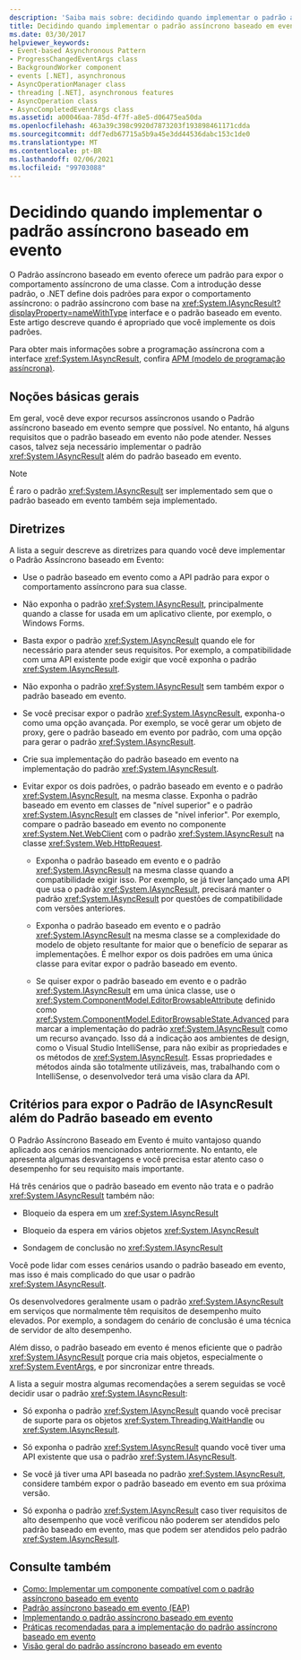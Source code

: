 ```yaml
---
description: 'Saiba mais sobre: decidindo quando implementar o padrão assíncrono baseado em evento'
title: Decidindo quando implementar o padrão assíncrono baseado em evento
ms.date: 03/30/2017
helpviewer_keywords:
- Event-based Asynchronous Pattern
- ProgressChangedEventArgs class
- BackgroundWorker component
- events [.NET], asynchronous
- AsyncOperationManager class
- threading [.NET], asynchronous features
- AsyncOperation class
- AsyncCompletedEventArgs class
ms.assetid: a00046aa-785d-4f7f-a8e5-d06475ea50da
ms.openlocfilehash: 463a39c398c9920d7873203f193898461171cdda
ms.sourcegitcommit: ddf7edb67715a5b9a45e3dd44536dabc153c1de0
ms.translationtype: MT
ms.contentlocale: pt-BR
ms.lasthandoff: 02/06/2021
ms.locfileid: "99703088"
---
```

# <a name="deciding-when-to-implement-the-event-based-asynchronous-pattern"></a>Decidindo quando implementar o padrão assíncrono baseado em evento

O Padrão assíncrono baseado em evento oferece um padrão para expor o comportamento assíncrono de uma classe. Com a introdução desse padrão, o .NET define dois padrões para expor o comportamento assíncrono: o padrão assíncrono com base na <xref:System.IAsyncResult?displayProperty=nameWithType> interface e o padrão baseado em evento. Este artigo descreve quando é apropriado que você implemente os dois padrões.

Para obter mais informações sobre a programação assíncrona com a interface <xref:System.IAsyncResult>, confira [APM (modelo de programação assíncrona)](asynchronous-programming-model-apm.md).

## <a name="general-principles"></a>Noções básicas gerais

Em geral, você deve expor recursos assíncronos usando o Padrão assíncrono baseado em evento sempre que possível. No entanto, há alguns requisitos que o padrão baseado em evento não pode atender. Nesses casos, talvez seja necessário implementar o padrão <xref:System.IAsyncResult> além do padrão baseado em evento.

> [!NOTE]
> É raro o padrão <xref:System.IAsyncResult> ser implementado sem que o padrão baseado em evento também seja implementado.

## <a name="guidelines"></a>Diretrizes

A lista a seguir descreve as diretrizes para quando você deve implementar o Padrão Assíncrono baseado em Evento:

- Use o padrão baseado em evento como a API padrão para expor o comportamento assíncrono para sua classe.

- Não exponha o padrão <xref:System.IAsyncResult>, principalmente quando a classe for usada em um aplicativo cliente, por exemplo, o Windows Forms.

- Basta expor o padrão <xref:System.IAsyncResult> quando ele for necessário para atender seus requisitos. Por exemplo, a compatibilidade com uma API existente pode exigir que você exponha o padrão <xref:System.IAsyncResult>.

- Não exponha o padrão <xref:System.IAsyncResult> sem também expor o padrão baseado em evento.

- Se você precisar expor o padrão <xref:System.IAsyncResult>, exponha-o como uma opção avançada. Por exemplo, se você gerar um objeto de proxy, gere o padrão baseado em evento por padrão, com uma opção para gerar o padrão <xref:System.IAsyncResult>.

- Crie sua implementação do padrão baseado em evento na implementação do padrão <xref:System.IAsyncResult>.

- Evitar expor os dois padrões, o padrão baseado em evento e o padrão <xref:System.IAsyncResult>, na mesma classe. Exponha o padrão baseado em evento em classes de "nível superior" e o padrão <xref:System.IAsyncResult> em classes de "nível inferior". Por exemplo, compare o padrão baseado em evento no componente <xref:System.Net.WebClient> com o padrão <xref:System.IAsyncResult> na classe <xref:System.Web.HttpRequest>.

  - Exponha o padrão baseado em evento e o padrão <xref:System.IAsyncResult> na mesma classe quando a compatibilidade exigir isso. Por exemplo, se já tiver lançado uma API que usa o padrão <xref:System.IAsyncResult>, precisará manter o padrão <xref:System.IAsyncResult> por questões de compatibilidade com versões anteriores.

  - Exponha o padrão baseado em evento e o padrão <xref:System.IAsyncResult> na mesma classe se a complexidade do modelo de objeto resultante for maior que o benefício de separar as implementações. É melhor expor os dois padrões em uma única classe para evitar expor o padrão baseado em evento.

  - Se quiser expor o padrão baseado em evento e o padrão <xref:System.IAsyncResult> em uma única classe, use o <xref:System.ComponentModel.EditorBrowsableAttribute> definido como <xref:System.ComponentModel.EditorBrowsableState.Advanced> para marcar a implementação do padrão <xref:System.IAsyncResult> como um recurso avançado. Isso dá a indicação aos ambientes de design, como o Visual Studio IntelliSense, para não exibir as propriedades e os métodos de <xref:System.IAsyncResult>. Essas propriedades e métodos ainda são totalmente utilizáveis, mas, trabalhando com o IntelliSense, o desenvolvedor terá uma visão clara da API.

## <a name="criteria-for-exposing-the-iasyncresult-pattern-in-addition-to-the-event-based-pattern"></a>Critérios para expor o Padrão de IAsyncResult além do Padrão baseado em evento

O Padrão Assíncrono Baseado em Evento é muito vantajoso quando aplicado aos cenários mencionados anteriormente. No entanto, ele apresenta algumas desvantagens e você precisa estar atento caso o desempenho for seu requisito mais importante.

Há três cenários que o padrão baseado em evento não trata e o padrão <xref:System.IAsyncResult> também não:

- Bloqueio da espera em um <xref:System.IAsyncResult>

- Bloqueio da espera em vários objetos <xref:System.IAsyncResult>

- Sondagem de conclusão no <xref:System.IAsyncResult>

Você pode lidar com esses cenários usando o padrão baseado em evento, mas isso é mais complicado do que usar o padrão <xref:System.IAsyncResult>.

Os desenvolvedores geralmente usam o padrão <xref:System.IAsyncResult> em serviços que normalmente têm requisitos de desempenho muito elevados. Por exemplo, a sondagem do cenário de conclusão é uma técnica de servidor de alto desempenho.

Além disso, o padrão baseado em evento é menos eficiente que o padrão <xref:System.IAsyncResult> porque cria mais objetos, especialmente o <xref:System.EventArgs>, e por sincronizar entre threads.

A lista a seguir mostra algumas recomendações a serem seguidas se você decidir usar o padrão <xref:System.IAsyncResult>:

- Só exponha o padrão <xref:System.IAsyncResult> quando você precisar de suporte para os objetos <xref:System.Threading.WaitHandle> ou <xref:System.IAsyncResult>.

- Só exponha o padrão <xref:System.IAsyncResult> quando você tiver uma API existente que usa o padrão <xref:System.IAsyncResult>.

- Se você já tiver uma API baseada no padrão <xref:System.IAsyncResult>, considere também expor o padrão baseado em evento em sua próxima versão.

- Só exponha o padrão <xref:System.IAsyncResult> caso tiver requisitos de alto desempenho que você verificou não poderem ser atendidos pelo padrão baseado em evento, mas que podem ser atendidos pelo padrão <xref:System.IAsyncResult>.

## <a name="see-also"></a>Consulte também

- [Como: Implementar um componente compatível com o padrão assíncrono baseado em evento](component-that-supports-the-event-based-asynchronous-pattern.md)
- [Padrão assíncrono baseado em evento (EAP)](event-based-asynchronous-pattern-eap.md)
- [Implementando o padrão assíncrono baseado em evento](implementing-the-event-based-asynchronous-pattern.md)
- [Práticas recomendadas para a implementação do padrão assíncrono baseado em evento](best-practices-for-implementing-the-event-based-asynchronous-pattern.md)
- [Visão geral do padrão assíncrono baseado em evento](event-based-asynchronous-pattern-overview.md)
